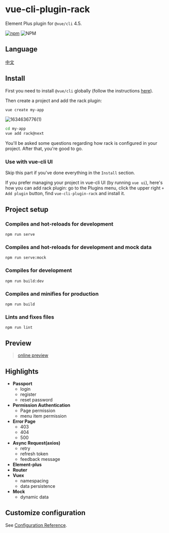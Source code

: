 # vue-cli-plugin-rack
Element Plus plugin for `@vue/cli` 4.5.

[![npm](https://img.shields.io/npm/dm/vue-cli-plugin-rack.svg)](https://github.com/guoweiTang/vue-cli-plugin-rack)
![NPM](https://img.shields.io/npm/l/vue-cli-plugin-rack)

## Language
[中文](https://github.com/guoweiTang/vue-cli-plugin-rack/blob/master/README.zh.md)

## Install

First you need to install `@vue/cli` globally (follow the instructions [here](https://cli.vuejs.org/)).

Then create a project and add the rack plugin:

```bash
vue create my-app
```
![1634636776(1)](https://user-images.githubusercontent.com/8178166/137888838-9e760516-103c-45bf-85b5-92ba2be3d6cf.jpg)
```bash
cd my-app
vue add rack@next
```

You'll be asked some questions regarding how rack is configured in your project. After that, you're good to go.
### Use with vue-cli UI

Skip this part if you've done everything in the `Install` section.

If you prefer managing your project in vue-cli UI (by running `vue ui`), here's how you can add rack plugin: go to the Plugins menu, click the upper right `+ Add plugin` button, find `vue-cli-plugin-rack` and install it.
## Project setup

### Compiles and hot-reloads for development
```
npm run serve
```
### Compiles and hot-reloads for development and mock data
```
npm run serve:mock
```
### Compiles for development
```
npm run build:dev
```
### Compiles and minifies for production
```
npm run build
```
### Lints and fixes files
```
npm run lint
```
## Preview
> [online preview](https://guoweitang.net/)

## Highlights
- **Passport**
  - login
  - register
  - reset password
- **Permission Authentication**
  - Page permission
  - menu item permission
- **Error Page**
  - 403
  - 404
  - 500
- **Async Request(axios)**
  - retry
  - refresh token 
  - feedback message
- **Element-plus**
- **Router**
- **Vuex**
  - namespacing
  - data persistence
- **Mock**
  - dynamic data

## Customize configuration
See [Configuration Reference](https://cli.vuejs.org/config/).

